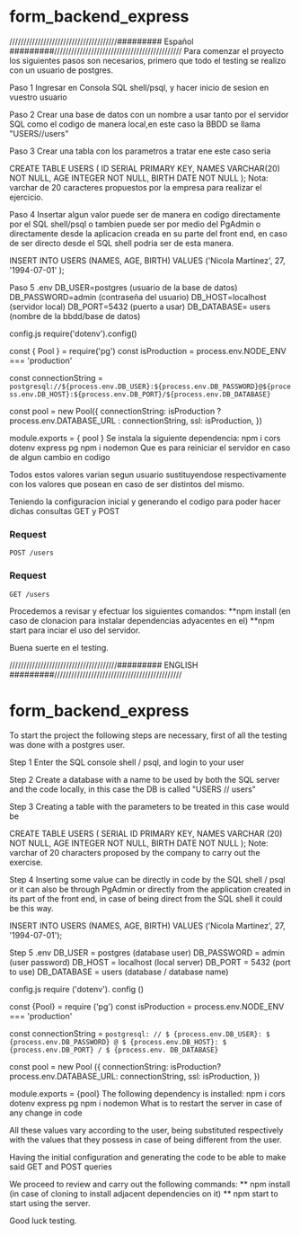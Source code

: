 # form_backend_express

//////////////////////////////////////######### Español #########/////////////////////////////////////////////
Para comenzar el proyecto los siguientes pasos son necesarios, primero que todo
el testing se realizo con un usuario de postgres.

Paso 1
Ingresar en Consola SQL shell/psql, y hacer inicio de sesion en vuestro usuario

Paso 2
Crear una base de datos con un nombre a usar tanto por el servidor SQL como el codigo de manera local,en este caso la BBDD se llama "USERS//users"

Paso 3
Crear una tabla con los parametros a tratar ene este caso seria

CREATE TABLE USERS (
  ID SERIAL PRIMARY KEY,
  NAMES VARCHAR(20) NOT NULL,
  AGE INTEGER NOT NULL,
  BIRTH DATE NOT NULL
);
Nota: varchar de 20 caracteres propuestos por la empresa para realizar el ejercicio.

Paso 4 
Insertar algun valor puede ser de manera en codigo directamente por el SQL shell/psql o tambien puede ser por medio del PgAdmin o directamente desde la aplicacion
creada en su parte del front end, en caso de ser directo desde el SQL shell podria ser de esta manera.

INSERT INTO USERS (NAMES, AGE, BIRTH)
VALUES  ('Nicola Martinez', 27, '1994-07-01' );

Paso 5
.env
DB_USER=postgres (usuario de la base de datos)
DB_PASSWORD=admin (contraseña del usuario)
DB_HOST=localhost (servidor local)
DB_PORT=5432 (puerto a usar)
DB_DATABASE= users (nombre de la bbdd/base de datos)

config.js
require('dotenv').config()

const { Pool } = require('pg')
const isProduction = process.env.NODE_ENV === 'production'

const connectionString = `postgresql://${process.env.DB_USER}:${process.env.DB_PASSWORD}@${process.env.DB_HOST}:${process.env.DB_PORT}/${process.env.DB_DATABASE}`

const pool = new Pool({
  connectionString: isProduction ? process.env.DATABASE_URL : connectionString,
  ssl: isProduction,
})

module.exports = { pool }
Se instala la siguiente dependencia:
      npm i cors dotenv express pg
      npm i nodemon
Que es para reiniciar el servidor en caso de algun cambio en codigo

Todos estos valores varian segun usuario sustituyendose respectivamente con los valores que posean en caso de ser distintos del mismo.

Teniendo la configuracion inicial y generando el codigo para poder hacer dichas consultas GET y POST

### Request

`POST /users`

### Request

`GET /users`


Procedemos a revisar y efectuar los siguientes comandos:
**npm install (en caso de clonacion para instalar dependencias adyacentes en el)
**npm start para inciar el uso del servidor.

Buena suerte en el testing.



//////////////////////////////////////######### ENGLISH #########/////////////////////////////////////////////

# form_backend_express
To start the project the following steps are necessary, first of all
the testing was done with a postgres user.

Step 1
Enter the SQL console shell / psql, and login to your user

Step 2
Create a database with a name to be used by both the SQL server and the code locally, in this case the DB is called "USERS // users"

Step 3
Creating a table with the parameters to be treated in this case would be

CREATE TABLE USERS (
  SERIAL ID PRIMARY KEY,
  NAMES VARCHAR (20) NOT NULL,
  AGE INTEGER NOT NULL,
  BIRTH DATE NOT NULL
);
Note: varchar of 20 characters proposed by the company to carry out the exercise.

Step 4
Inserting some value can be directly in code by the SQL shell / psql or it can also be through PgAdmin or directly from the application
created in its part of the front end, in case of being direct from the SQL shell it could be this way.

INSERT INTO USERS (NAMES, AGE, BIRTH)
VALUES ('Nicola Martinez', 27, '1994-07-01');

Step 5
.env
DB_USER = postgres (database user)
DB_PASSWORD = admin (user password)
DB_HOST = localhost (local server)
DB_PORT = 5432 (port to use)
DB_DATABASE = users (database / database name)

config.js
require ('dotenv'). config ()

const {Pool} = require ('pg')
const isProduction = process.env.NODE_ENV === 'production'

const connectionString = `postgresql: // $ {process.env.DB_USER}: $ {process.env.DB_PASSWORD} @ $ {process.env.DB_HOST}: $ {process.env.DB_PORT} / $ {process.env. DB_DATABASE} `

const pool = new Pool ({
  connectionString: isProduction? process.env.DATABASE_URL: connectionString,
  ssl: isProduction,
})

module.exports = {pool}
The following dependency is installed:
      npm i cors dotenv express pg
      npm i nodemon
What is to restart the server in case of any change in code

All these values ​​vary according to the user, being substituted respectively with the values ​​that they possess in case of being different from the user.

Having the initial configuration and generating the code to be able to make said GET and POST queries

We proceed to review and carry out the following commands:
** npm install (in case of cloning to install adjacent dependencies on it)
** npm start to start using the server.

Good luck testing.





